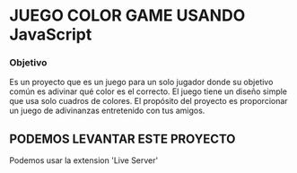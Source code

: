 # JUEGO COLOR GAME USANDO JavaScript

### Objetivo

Es un proyecto que es un juego para un solo jugador donde su objetivo común es adivinar qué color es el correcto. El juego tiene un diseño simple que usa solo cuadros de colores. El propósito del proyecto es proporcionar un juego de adivinanzas entretenido con tus amigos.

## PODEMOS LEVANTAR ESTE PROYECTO

Podemos usar la extension 'Live Server'

